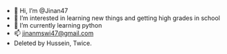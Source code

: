 - 👋 Hi, I’m @Jinan47
- 👀 I’m interested in learning new things and getting high grades in school
- 🌱 I’m currently learning python
- 📫 jinanmswi47@gmail.com
- Deleted by Hussein, Twice.

